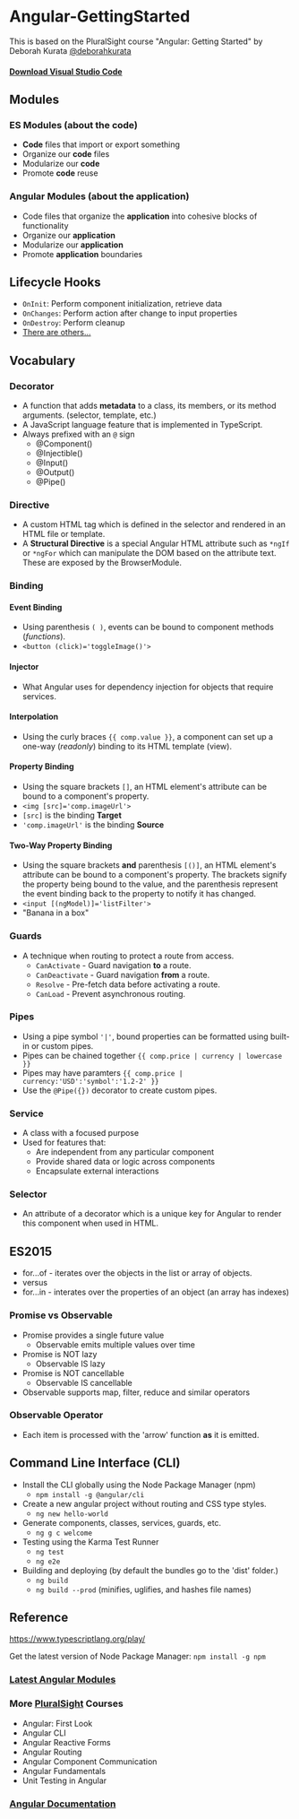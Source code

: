 # Angular-GettingStarted

This is based on the PluralSight course "Angular: Getting Started" by Deborah Kurata [@deborahkurata](https://twitter.com/deborahkurata)

#### [Download Visual Studio Code](https://code.visualstudio.com/)

## Modules

### ES Modules (about the code)

* **Code** files that import or export something
* Organize our **code** files
* Modularize our **code**
* Promote **code** reuse

### Angular Modules (about the application)

* Code files that organize the **application** into cohesive blocks of functionality
* Organize our **application**
* Modularize our **application**
* Promote **application** boundaries

## Lifecycle Hooks

* `OnInit`: Perform component initialization, retrieve data
* `OnChanges`: Perform action after change to input properties
* `OnDestroy`: Perform cleanup
* [There are others...](https://angular.io/guide/lifecycle-hooks)

## Vocabulary

### Decorator

* A function that adds **metadata** to a class, its members, or its method arguments. (selector, template, etc.)
* A JavaScript language feature that is implemented in TypeScript.
* Always prefixed with an `@` sign
  * @Component()
  * @Injectible()
  * @Input()
  * @Output()
  * @Pipe()

### Directive

* A custom HTML tag which is defined in the selector and rendered in an HTML file or template.
* A **Structural Directive** is a special Angular HTML attribute such as `*ngIf` or `*ngFor` which can manipulate the DOM based on the attribute text.  These are exposed by the BrowserModule.

### Binding

#### Event Binding

* Using parenthesis `( )`, events can be bound to component methods (*functions*).
* `<button (click)='toggleImage()'>`

#### Injector

* What Angular uses for dependency injection for objects that require services.

#### Interpolation

* Using the curly braces `{{ comp.value }}`, a component can set up a one-way (*readonly*) binding to its HTML template (view).

#### Property Binding

* Using the square brackets `[]`, an HTML element's attribute can be bound to a component's property.
* `<img [src]='comp.imageUrl'>`
* `[src]` is the binding **Target**
* `'comp.imageUrl'` is the binding **Source**

#### Two-Way Property Binding

* Using the square brackets **and** parenthesis `[()]`, an HTML element's attribute can be bound to a component's property.  The brackets signify the property being bound to the value, and the parenthesis represent the event binding back to the property to notify it has changed.
* `<input [(ngModel)]='listFilter'>`
* "Banana in a box"

### Guards

* A technique when routing to protect a route from access.
  * `CanActivate` - Guard navigation **to** a route.
  * `CanDeactivate` - Guard navigation **from** a route.
  * `Resolve` - Pre-fetch data before activating a route.
  * `CanLoad` - Prevent asynchronous routing.

### Pipes

* Using a pipe symbol `'|'`, bound properties can be formatted using built-in or custom pipes.
* Pipes can be chained together `{{ comp.price | currency | lowercase }}`
* Pipes may have paramters  `{{ comp.price | currency:'USD':'symbol':'1.2-2' }}`
* Use the `@Pipe({})` decorator to create custom pipes.

### Service

* A class with a focused purpose
* Used for features that:
  * Are independent from any particular component
  * Provide shared data or logic across components
  * Encapsulate external interactions

### Selector

* An attribute of a decorator which is a unique key for Angular to render this component when used in HTML.

## ES2015

* for...of - iterates over the objects in the list or array of objects.
* versus
* for...in - interates over the properties of an object (an array has indexes)

### Promise vs Observable

* Promise provides a single future value
  * Observable emits multiple values over time
* Promise is NOT lazy
  * Observable IS lazy
* Promise is NOT cancellable
  * Observable IS cancellable
* Observable supports map, filter, reduce and similar operators

### Observable Operator

* Each item is processed with the 'arrow' function **as** it is emitted.

## Command Line Interface (CLI)

* Install the CLI globally using the Node Package Manager (npm)
  * `npm install -g @angular/cli`
* Create a new angular project without routing and CSS type styles.
  * `ng new hello-world`
* Generate components, classes, services, guards, etc.
  * `ng g c welcome`
* Testing using the Karma Test Runner
  * `ng test`
  * `ng e2e`
* Building and deploying (by default the bundles go to the 'dist' folder.)
  * `ng build`
  * `ng build --prod` (minifies, uglifies, and hashes file names)

## Reference

https://www.typescriptlang.org/play/

Get the latest version of Node Package Manager: `npm install -g npm`

### [Latest Angular Modules](https://www.npmjs.com/~angular)

### More [PluralSight](https://pluralsight.com) Courses

* Angular: First Look
* Angular CLI
* Angular Reactive Forms
* Angular Routing
* Angular Component Communication
* Angular Fundamentals
* Unit Testing in Angular

### [Angular Documentation](http://angular.io)
